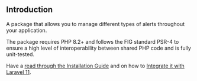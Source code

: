 ## Introduction

A package that allows you to manage different types of alerts throughout your application.

The package requires PHP 8.2+ and follows the FIG standard PSR-4 to ensure a high level of interoperability between shared PHP code and is fully unit-tested.

Have a [read through the Installation Guide](#installation) and on how to [Integrate it with Laravel 11](#laravel).
